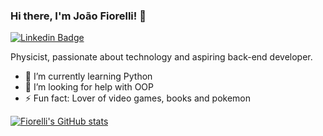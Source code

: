 ### Hi there, I'm João Fiorelli! 👋

[![Linkedin Badge](https://img.shields.io/badge/-LinkedIn-blue?style=flat-square&logo=Linkedin&logoColor=white&link=https://www.linkedin.com/in/joão-pedro-fiorelli-820942124)](https://www.linkedin.com/in/joão-pedro-fiorelli-820942124)

Physicist, passionate about technology and aspiring back-end developer.

- 🌱 I’m currently learning Python
- 🤔 I’m looking for help with OOP
- ⚡ Fun fact: Lover of video games, books and pokemon

[![Fiorelli's GitHub stats](https://github-readme-stats.vercel.app/api?username=JoaoFiorelli)](https://github.com/anuraghazra/github-readme-stats)

<!--
**JoaoFiorelli/JoaoFiorelli** is a ✨ _special_ ✨ repository because its `README.md` (this file) appears on your GitHub profile.

Here are some ideas to get you started:

- 🔭 I’m currently working on ...
- 🌱 I’m currently learning ...
- 👯 I’m looking to collaborate on ...
- 🤔 I’m looking for help with ...
- 💬 Ask me about ...
- 📫 How to reach me: ...
- 😄 Pronouns: ...
- ⚡ Fun fact: ...
-->
